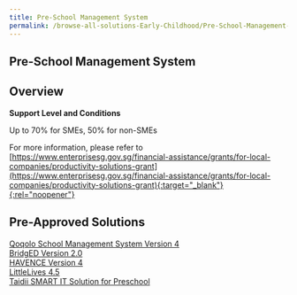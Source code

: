```yaml
---
title: Pre-School Management System
permalink: /browse-all-solutions-Early-Childhood/Pre-School-Management-System
---
```


## Pre-School Management System
## Overview

**Support Level and Conditions**

Up to 70% for SMEs, 50% for non-SMEs

For more information, please refer to
[https://www.enterprisesg.gov.sg/financial-assistance/grants/for-local-companies/productivity-solutions-grant](https://www.enterprisesg.gov.sg/financial-assistance/grants/for-local-companies/productivity-solutions-grant){:target="_blank"}{:rel="noopener"}

## Pre-Approved Solutions

<a href='/productivity-solutions-grant/solutionrepo/solution2428' target='_blank'>Qoqolo School Management System Version 4</a><br>
<a href='/productivity-solutions-grant/solutionrepo/solution2433' target='_blank'>BridgED Version 2.0</a><br>
<a href='/productivity-solutions-grant/solutionrepo/solution2438' target='_blank'>HAVENCE Version 4</a><br>
<a href='/productivity-solutions-grant/solutionrepo/solution2443' target='_blank'>LittleLives 4.5</a><br>
<a href='/productivity-solutions-grant/solutionrepo/solution2448' target='_blank'>Taidii SMART IT Solution for Preschool</a><br>
